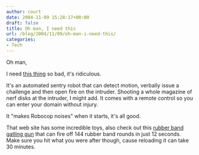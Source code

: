 ```yaml
---
author: court
date: 2004-11-09 15:28:17+00:00
draft: false
title: Oh man, I need this
url: /blog/2004/11/09/oh-man-i-need-this/
categories:
- Tech
---
```


Oh man,




I need [this thing](http://www.iwantoneofthose.com/ROODEF.htm) so bad, it's ridiculous.




It's an automated sentry robot that can detect motion, verbally issue a challenge and then open fire on the intruder.  Shooting a whole magazine of nerf disks at the intruder, I might add.  It comes with a remote control so you can enter your domain without injury.




It "makes Robocop noises" when it starts, it's all good.




That web site has some incredible toys, also check out this [rubber band gatling gun](http://www.iwantoneofthose.com/GATGUN_TOYS.htm) that can fire off 144 rubber band rounds in just 12 seconds.  Make sure you hit what you were after though, cause reloading it can take 30 minutes.




